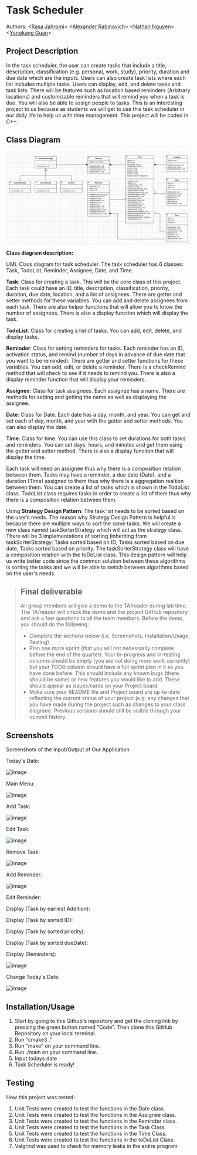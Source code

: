 # Task Scheduler
Authors: \<[Rasa Jahromi](https://github.com/rjdahomie)\> \<[Alexander Rabinovich](https://github.com/thecornerhob)\> \<[Nathan Nguyen](https://github.com/shipapa1)\> \<[Yongkang Guan](https://github.com/yguan039)\>
 

## Project Description
In the task scheduler, the user can create tasks that include a title, description, classification (e.g. personal, work, study), priority, duration and due date which are the inputs. Users can also create task lists where each list includes multiple tasks. Users can display, edit, and delete tasks and task lists. There will be features such as location based reminders (Arbitrary locations) and customizable reminders that will remind you when a task is due. You will also be able to assign people to tasks. This is an interesting project to us because as students we will get to use this task scheduler in our daily life to help us with time management. This project will be coded in C++.




 ## Class Diagram
![](images/UMLwithDesignPattern.PNG)

**Class diagram description:**

UML Class diagram for task scheduler. The task scheduler has 6 classes: Task, TodoList, Reminder, Assignee, Date, and Time. 

**Task**: Class for creating a task. This will be the core class of this project. Each task could have an ID, title, description, classification, priority, duration, due date, location, and a list of assignees. There are getter and setter methods for these variables. You can add and delete assignees from each task. There are also helper functions that will allow you to know the number of assignees. There is also a display function which will display the task.

**TodoList**: Class for creating a list of tasks. You can add, edit, delete, and display tasks.

**Reminder**: Class for setting reminders for tasks. Each reminder has an ID, activation status, and remind (number of days in advance of due date that you want to be reminded). There are getter and setter functions for these variables. You can add, edit, or delete a reminder. There is a checkRemind method that will check to see if it needs to remind you. There is also a display reminder function that will display your reminders.

**Assignee**: Class for task assignees. Each assignee has a name. There are methods for setting and getting the name as well as displaying the assignee.

**Date**: Class for Date. Each date has a day, month, and year. You can get and set each of day, month, and year with the getter and setter methods. You can also display the date.

**Time**: Class for time. You can use this class to set durations for both tasks and reminders. You can set days, hours, and minutes and get them using the getter and setter method. There is also a display funciton that will display the time.

Each task will need an assignee thus why there is a composition relation between them. Tasks may have a reminder, a due date (Date), and a duration (Time) assigned to them thus why there is a aggregation realtion between them. You can create a list of tasks which is shown in the TodoList class. TodoList class requires tasks in order to create a list of them thus why there is a composition relation between them. 

Using **Strategy Design Pattern**: The task list needs to be sorted based on the user’s needs. The reason why Strategy Design Pattern is helpful is because there are multiple ways to sort the same tasks. We will create a new class named taskSorterStrategy which will act as the strategy class. There will be 3 implementations of sorting (inheriting from taskSorterStrategy: Tasks sorted based on ID, Tasks sorted based on due date, Tasks sorted based on priority. The taskSorterStrategy class will have a composition relation with the toDoList class. This design pattern will help us write better code since the common solution between these algorithms is sorting the tasks and we will be able to switch between algorithms based on the user's needs. 

 
 > ## Final deliverable
 > All group members will give a demo to the TA/reader during lab time. The TA/reader will check the demo and the project GitHub repository and ask a few questions to all the team members. 
 > Before the demo, you should do the following:
 > * Complete the sections below (i.e. Screenshots, Installation/Usage, Testing)
 > * Plan one more sprint (that you will not necessarily complete before the end of the quarter). Your In-progress and In-testing columns should be empty (you are not doing more work currently) but your TODO column should have a full sprint plan in it as you have done before. This should include any known bugs (there should be some) or new features you would like to add. These should appear as issues/cards on your Project board.
 > * Make sure your README file and Project board are up-to-date reflecting the current status of your project (e.g. any changes that you have made during the project such as changes to your class diagram). Previous versions should still be visible through your commit history. 
 
 ## Screenshots
Screenshots of the Input/Output of Our Application

Today's Date:

![image](https://user-images.githubusercontent.com/85650719/170908918-423c27f0-065a-4cd4-8f66-8d57276e8dcf.png)

Main Menu:

![image](https://user-images.githubusercontent.com/85650719/170908961-4df988bf-da71-4cbe-8a4a-5d404d72a821.png)

Add Task:

![image](https://user-images.githubusercontent.com/85650719/170950781-d4bd7870-e819-4c18-8a71-9ba7b5b3bcab.png)

Edit Task:

![image](https://user-images.githubusercontent.com/85650719/170951007-bc95476e-9727-411b-aa95-9b1392c2c104.png)

Remove Task:

![image](https://user-images.githubusercontent.com/85650719/170951439-d520bb90-59c6-47b7-a6e1-1f8e0ff44bc9.png)

Add Reminder:

![image](https://user-images.githubusercontent.com/85650719/170951886-d19075bc-6558-4656-91a3-80968d9f0644.png)

Edit Reminder:

Display (Task by earliest Addition):

Display (Task by sorted ID):

Display (Task by sorted priority):

Display (Task by sorted dueDate):

Display (Reminders):

![image](https://user-images.githubusercontent.com/85650719/170952803-92adb76f-fb9a-4e4d-9256-5a3324f2a190.png)

Change Today's Date:

![image](https://user-images.githubusercontent.com/85650719/170952340-6724b188-4fe9-43c3-847e-f8c2fad69e26.png)


 ## Installation/Usage
1. Start by going to this Github's repository and get the cloning link by pressing the green button named "Code". Then clone this GitHub Repository on your local terminal. 
2. Run "cmake3 ." 
3. Run "make" on your command line.
4. Run ./main on your command line.
5. Input todays date 
6. Task Scheduler is ready!
 ## Testing

How this project was tested:

1. Unit Tests were created to test the functions in the Date class. 
2. Unit Tests were created to test the functions in the Assignee class.
3. Unit Tests were created to test the functions in the Reminder class.
4. Unit Tests were created to test the functions in the Task Class.
5. Unit Tests were created to test the functions in the Time Class.
6. Unit Tests were created to test the functions in the toDoList Class.
7. Valgrind was used to check for memory leaks in the entire program
 
